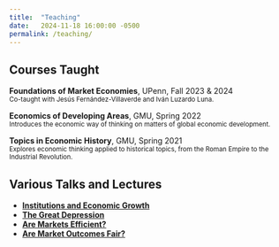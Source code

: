 ```yaml
---
title:  "Teaching"
date:   2024-11-18 16:00:00 -0500
permalink: /teaching/
---
```


## Courses Taught

**Foundations of Market Economies**, UPenn, Fall 2023 & 2024  
<sub>Co-taught with Jesús Fernández-Villaverde and Iván Luzardo Luna.</sub>

**Economics of Developing Areas**, GMU, Spring 2022  
<sub>Introduces the economic way of thinking on matters of global economic development.</sub>

**Topics in Economic History**, GMU, Spring 2021  
<sub>Explores economic thinking applied to historical topics, from the Roman Empire to the Industrial Revolution.</sub>

## Various Talks and Lectures

- [**Institutions and Economic Growth**](/assets/documents/UR_Institutions_Growth.pdf)  
- [**The Great Depression**](/assets/documents/GreatDepression.pdf)
- [**Are Markets Efficient?**](/assets/documents/MC_5_Efficiency.pdf)
- [**Are Market Outcomes Fair?**](/assets/documents/MC_4_Inequality.pdf)
